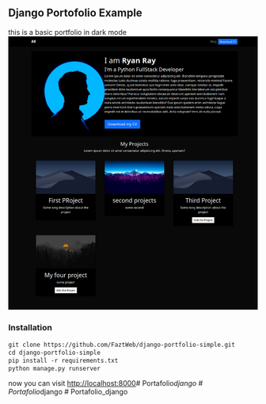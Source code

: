 ## Django Portofolio Example

this is a basic portfolio in dark mode
![](./screenshot.png)

### Installation

```
git clone https://github.com/FaztWeb/django-portfolio-simple.git
cd django-portfolio-simple
pip install -r requirements.txt
python manage.py runserver
```

now you can visit <a href="http://localhost:8000" target="_blank">http://localhost:8000</a>#   P o r t a f o l i o _ d j a n g o 
 
 #   P o r t a f o l i o _ d j a n g o 
 
 #   P o r t a f o l i o _ d j a n g o 
 
 